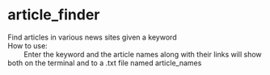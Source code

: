 # article_finder
Find articles in various news sites given a keyword <br />
How to use: <br />
&emsp;&emsp; Enter the keyword and the article names along with their links will show both on the terminal and to a .txt file named article_names
